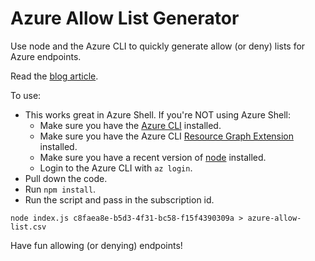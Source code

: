 # Azure Allow List Generator
Use node and the Azure CLI to quickly generate allow (or deny) lists for Azure endpoints.

Read the [blog article](https://dev.to/michaelsrichter/easily-create-allow-or-deny-lists-for-azure-resources-pfb).

To use:
* This works great in Azure Shell. If you're NOT using Azure Shell:
  * Make sure you have the [Azure CLI](https://docs.microsoft.com/en-us/cli/azure/install-azure-cli) installed.
  * Make sure you have the Azure CLI [Resource Graph Extension](https://docs.microsoft.com/en-us/azure/governance/resource-graph/first-query-azurecli#add-the-resource-graph-extension) installed.
  * Make sure you have a recent version of [node](https://nodejs.org/en/download/) installed.
  * Login to the Azure CLI with `az login`.
* Pull down the code.
* Run `npm install`.
* Run the script and pass in the subscription id. 
```
node index.js c8faea8e-b5d3-4f31-bc58-f15f4390309a > azure-allow-list.csv
```
Have fun allowing (or denying) endpoints!
